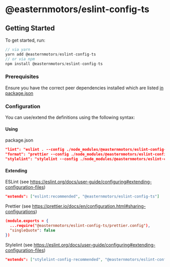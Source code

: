 # @easternmotors/eslint-config-ts

## Getting Started

To get started, run:

```js
// via yarn
yarn add @easternmotors/eslint-config-ts
// or via npm
npm install @easternmotors/eslint-config-ts
```

### Prerequisites

Ensure you have the correct peer dependencies installed which are listed [in package.json](./package.json)

### Configuration

You can use/extend the definitions using the following syntax:

#### Using

package.json

```json
"lint": "eslint . --config ./node_modules/@easternmotors/eslint-config-ts --ext js,ts,tsx --resolve-plugins-relative-to ./node_modules/@easternmotors/eslint-config-ts",
"format": "prettier --config ./node_modules/@easternmotors/eslint-config-ts/prettier.config.js --write \"$(pwd)/**/*.{js,ts,tsx}\"",
"stylelint": "stylelint --config ./node_modules/@easternmotors/eslint-config-ts/stylelint.config.js '**/*.css'"
```

#### Extending

ESLint (see https://eslint.org/docs/user-guide/configuring#extending-configuration-files)

```json
"extends": ["eslint:recommended", "@easternmotors/eslint-config-ts"]
```

Prettier (see https://prettier.io/docs/en/configuration.html#sharing-configurations)

```json
(module.exports = {
  ...require("@easternmotors/eslint-config-ts/prettier.config"),
  "singleQuote": false
})
```

Stylelint (see https://eslint.org/docs/user-guide/configuring#extending-configuration-files)

```json
"extends": ["stylelint-config-recommended", "@easternmotors/eslint-config-ts/stylelint.config"]
```
